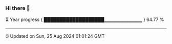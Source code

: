 ### Hi there 👋

⏳ Year progress { ███████████████████▁▁▁▁▁▁▁▁▁▁▁ } 64.77 %

---

⏰ Updated on Sun, 25 Aug 2024 01:01:24 GMT
